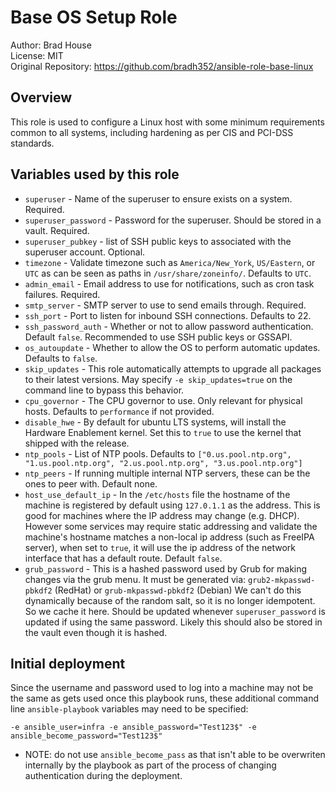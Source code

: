 # Base OS Setup Role

Author: Brad House<br/>
License: MIT<br/>
Original Repository: https://github.com/bradh352/ansible-role-base-linux

## Overview

This role is used to configure a Linux host with some minimum requirements 
common to all systems, including hardening as per CIS and PCI-DSS standards.

## Variables used by this role

- `superuser` - Name of the superuser to ensure exists on a system. Required.
- `superuser_password` - Password for the superuser.  Should be stored in a
  vault. Required.
- `superuser_pubkey` - list of SSH public keys to associated with the superuser
  account. Optional.
- `timezone` - Validate timezone such as `America/New_York`, `US/Eastern`, or `UTC`
  as can be seen as paths in `/usr/share/zoneinfo/`. Defaults to `UTC`.
- `admin_email` - Email address to use for notifications, such as cron task
  failures. Required.
- `smtp_server` - SMTP server to use to send emails through. Required.
- `ssh_port` - Port to listen for inbound SSH connections. Defaults to 22.
- `ssh_password_auth` - Whether or not to allow password authentication.
  Default `false`.  Recommended to use SSH public keys or GSSAPI.
- `os_autoupdate` - Whether to allow the OS to perform automatic updates.
  Defaults to `false`.
- `skip_updates` - This role automatically attempts to upgrade all packages to
  their latest versions.  May specify `-e skip_updates=true` on the command line
  to bypass this behavior.
- `cpu_governor` - The CPU governor to use.  Only relevant for physical hosts.
  Defaults to `performance` if not provided.
- `disable_hwe` - By default for ubuntu LTS systems, will install the Hardware
  Enablement kernel. Set this to `true` to use the kernel that shipped with the
  release.
- `ntp_pools` - List of NTP pools. Defaults to
  `["0.us.pool.ntp.org", "1.us.pool.ntp.org", "2.us.pool.ntp.org", "3.us.pool.ntp.org"]`
- `ntp_peers` - If running multiple internal NTP servers, these can be the ones to
  peer with. Default none.
- `host_use_default_ip` - In the `/etc/hosts` file the hostname of the machine
  is registered by default using `127.0.1.1` as the address.  This is good for
  machines where the IP address may change (e.g. DHCP).  However some services
  may require static addressing and validate the machine's hostname matches a
  non-local ip address (such as FreeIPA server), when set to `true`, it will use
  the ip address of the network interface that has a default route.  Default
  `false`.
- `grub_password` - This is a hashed password used by Grub for making changes
  via the grub menu.  It must be generated via:
  `grub2-mkpasswd-pbkdf2` (RedHat) or `grub-mkpasswd-pbkdf2` (Debian)
  We can't do this dynamically because of the random salt, so it is no longer
  idempotent.  So we cache it here.  Should be updated whenever
  `superuser_password` is updated if using the same password.  Likely this should
  also be stored in the vault even though it is hashed.


## Initial deployment

Since the username and password used to log into a machine may not be the same
as gets used once this playbook runs, these additional command line
`ansible-playbook` variables may need to be specified:
```
-e ansible_user=infra -e ansible_password="Test123$" -e ansible_become_password="Test123$"
```
 * NOTE: do not use `ansible_become_pass` as that isn't able to be overwriten
   internally by the playbook as part of the process of changing authentication
   during the deployment.

